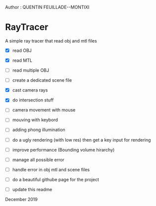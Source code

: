 Author : QUENTIN FEUILLADE--MONTIXI

# RayTracer
A simple ray tracer that read obj and mtl files

- [x]  read OBJ
- [x]  read MTL
- [ ]  read multiple OBJ
- [ ]  create a dedicated scene file
- [x]  cast camera rays
- [x]  do intersection stuff
- [ ]  camera movement with mouse
- [ ]  mouving with keybord
- [ ]  adding phong illumination
- [ ]  do a ugly rendering (with low res) then get a key input for rendering
- [ ]  improve performance (Bounding volume hirarchy)
- [ ]  manage all possible error
- [ ]  handle error in obj mtl and scene files
- [ ]  do a beautiful githube page for the project
- [ ]  update this readme


December 2019

